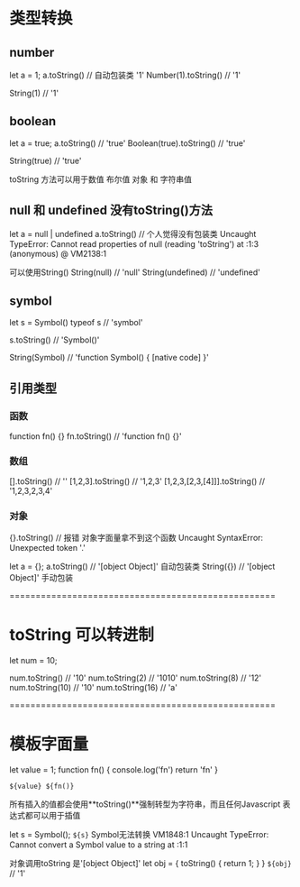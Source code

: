 # 类型转换

## number

let a = 1;
a.toString() // 自动包装类  '1'
Number(1).toString() // '1'

String(1) // '1'

## boolean
let a = true;
a.toString() // 'true'
Boolean(true).toString() // 'true'

String(true) // 'true'

toString 方法可以用于数值 布尔值 对象 和 字符串值

## null 和 undefined 没有toString()方法
let a = null | undefined
a.toString() // 个人觉得没有包装类
Uncaught TypeError: Cannot read properties of null (reading 'toString')
    at <anonymous>:1:3
(anonymous) @ VM2138:1

可以使用String()
String(null) // 'null'
String(undefined) // 'undefined'

## symbol
let s = Symbol()
typeof s // 'symbol'

s.toString() // 'Symbol()'

String(Symbol) // 'function Symbol() { [native code] }'

## 引用类型
### 函数
function fn() {}
fn.toString() // 'function fn() {}'

### 数组
[].toString() // ''
[1,2,3].toString() // '1,2,3'
[1,2,3,[2,3,[4]]].toString() // '1,2,3,2,3,4'

### 对象
{}.toString() // 报错 对象字面量拿不到这个函数 Uncaught SyntaxError: Unexpected token '.'

let a = {};
a.toString() // '[object Object]'  自动包装类
String({}) // '[object Object]' 手动包装

===================================================


# toString 可以转进制
let num = 10;

num.toString() // '10'
num.toString(2) // '1010'
num.toString(8) // '12'
num.toString(10) // '10'
num.toString(16) // 'a'

===================================================

# 模板字面量

let value = 1;
function fn() {
  console.log('fn')
  return 'fn'
}

`${value} ${fn()}`

所有插入的值都会使用**toString()**强制转型为字符串，而且任何Javascript 表达式都可以用于插值

let s = Symbol();
`${s}`
Symbol无法转换
VM1848:1 Uncaught TypeError: Cannot convert a Symbol value to a string
    at <anonymous>:1:1

对象调用toString 是'[object Object]'
let obj = {
  toString() {
    return 1;
  }
}
`${obj}` // '1'








